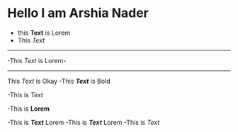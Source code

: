 # Hello I am Arshia Nader

- this **Text** is Lorem
- This _Text_
- ---
-This *Text* is Lorem-

___
This *Text* is Okay
-This ***Text*** is Bold

-This is *Text*

-This is **Lorem**

-This is ***Text*** Lorem
-This is ___Text___ Lorem
-This is _Text_
